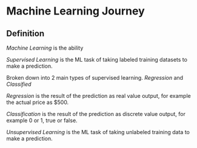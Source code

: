 # Machine Learning Journey

## Definition
*Machine Learning* is the ability

*Supervised Learning* is the ML task of taking labeled training datasets to make a prediction.  

Broken down into 2 main types of supervised learning.
*Regression* and *Classified*  

*Regression* is the result of the prediction as real value output, for example the actual price as $500.  

*Classification* is the result of the prediction as discrete value output, for example 0 or 1, true or false.

*Unsupervised Learning* is the ML task of taking unlabeled training data to make a prediction.
